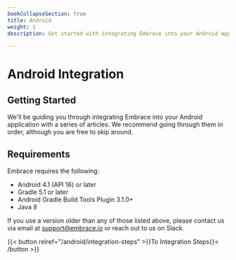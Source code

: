 ```yaml
---
bookCollapseSection: true
title: Android
weight: 1
description: Get started with integrating Embrace into your Android application

---
```

# Android Integration

## Getting Started

We'll be guiding you through integrating Embrace into your Android application
with a series of articles. We recommend going through them in order, although
you are free to skip around.

## Requirements

Embrace requires the following:

* Android 4.1 (API 16) or later
* Gradle 5.1 or later
* Android Gradle Build Tools Plugin 3.1.0+
* Java 8

If you use a version older than any of those listed above, please contact us via
email at [support@embrace.io](mailto:support@embrace.io) or reach out to us on Slack.

{{< button relref="/android/integration-steps" >}}To Integration Steps{{< /button >}}